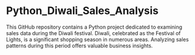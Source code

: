 # Python_Diwali_Sales_Analysis
This GitHub repository contains a Python project dedicated to examining sales data during the Diwali festival. Diwali, celebrated as the Festival of Lights, is a significant shopping season in numerous areas. Analyzing sales patterns during this period offers valuable business insights.
